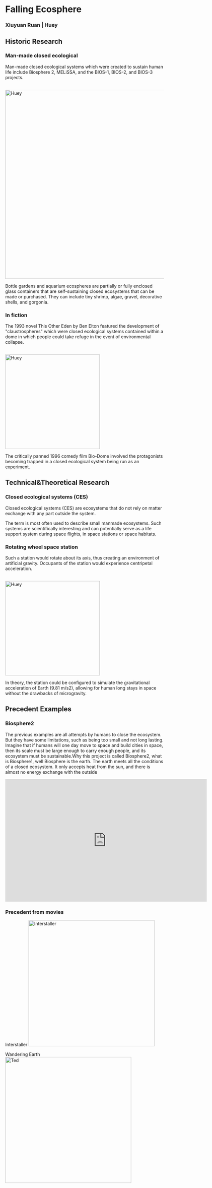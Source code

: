 # Falling Ecosphere
### Xiuyuan Ruan | Huey

## Historic Research

### Man-made closed ecological

Man-made closed ecological systems which were created to sustain human life include 
Biosphere 2, MELiSSA, and the BIOS-1, BIOS-2, and BIOS-3 projects.

  <br>
  <img alt="Huey" src="https://github.com/steenblikrs/2021-Spring-Studio/blob/349631408a61b3b4ce65948509c61f76212f1d03/students/Huey/picture/33.jpg?raw=true" width="600">
  
Bottle gardens and aquarium ecospheres are partially or fully enclosed glass containers that 
are self-sustaining closed ecosystems that can be made or purchased. They can include tiny 
shrimp, algae, gravel, decorative shells, and gorgonia.

### In fiction

The 1993 novel This Other Eden by Ben Elton featured the development of "claustrospheres" which were closed ecological systems contained within a dome in which people could take refuge in the event of environmental collapse.

  <br>
  <img alt="Huey" src="https://github.com/steenblikrs/2021-Spring-Studio/blob/4b20daf95b491a023d93aa33a09b095999ff3a78/students/Huey/picture/This_Other_Eden.jpg?raw=true" width="300">
  
The critically panned 1996 comedy film Bio-Dome involved the protagonists becoming trapped in a closed ecological system being run as an experiment.

## Technical&Theoretical Research
### Closed ecological systems (CES)

Closed ecological systems (CES) are ecosystems that do not rely on matter exchange with any part outside the system.

The term is most often used to describe small manmade ecosystems. Such systems are scientifically interesting and can potentially serve as a life support system during space flights, in space stations or space habitats.

### Rotating wheel space station

Such a station would rotate about its axis, thus creating an environment of artificial gravity. Occupants of the station would experience centripetal acceleration.

  <br>
  <img alt="Huey" src="https://github.com/steenblikrs/2021-Spring-Studio/blob/a6d6d6d2a853c39d4623ac14853497de969be223/students/Huey/picture/800px-Noordung_space_station.jpg?raw=true" width="300">
  
In theory, the station could be configured to simulate the gravitational acceleration of Earth (9.81 m/s2), allowing for human long stays in space without the drawbacks of microgravity.

## Precedent Examples
### Biosphere2

The previous examples are all attempts by humans to close the ecosystem. But they have 
some limitations, such as being too small and not long lasting.
Imagine that if humans will one day move to space and build cities in space, then its scale 
must be large enough to carry enough people, and its ecosystem must be sustainable.Why 
this project is called Biosphere2, what is Biosphere1, well Biosphere is the earth. The earth 
meets all the conditions of a closed ecosystem. It only accepts heat from the sun, and there 
is almost no energy exchange with the outside

<iframe src="https://docs.google.com/presentation/d/e/2PACX-1vQcREzO3Unwooob4wOOWULBMHdu9ISg40RN_Ja8kDPWDl1vGB7p2SM9oktqH7vg3w/embed?start=true&loop=true&delayms=3000" frameborder="0" width="640" height="389" allowfullscreen="true" mozallowfullscreen="true" webkitallowfullscreen="true"></iframe>

### Precedent from movies

Interstaller
 <img alt="Interstaller" src="https://github.com/steenblikrs/2021-Spring-Studio/blob/f4de62f7e3f6687eb28e91ee05f0ed75242ec1ed/students/Huey/tumblr_o7swcyN9LD1qjsc4fo1_500.gif?raw=true" width="400">

Wandering Earth
 <img alt="Ted" src="https://github.com/steenblikrs/2021-Spring-Studio/blob/bf9119068b4cac6a294547a510132fdacdf7a2cf/students/Ted/4.jpg?raw=true" width="400">
